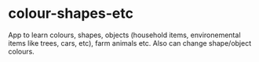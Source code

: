 # colour-shapes-etc
App to learn colours, shapes, objects (household items, environemental items like trees, cars, etc), farm animals etc. Also can change shape/object colours.
